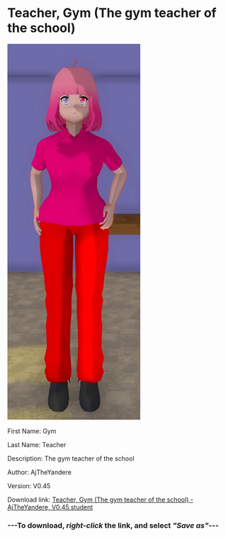 # Teacher, Gym (The gym teacher of the school)

<img src = "https://raw.githubusercontent.com/Arbiter1223/Daigaku-Gurashi-Custom-Students/master/Students/Files/Teacher%2C%20Gym%20(The%20gym%20teacher%20of%20the%20school).png">

First Name: Gym

Last Name: Teacher

Description: The gym teacher of the school

Author: AjTheYandere

Version: V0.45

Download link: <a href="https://raw.githubusercontent.com/Arbiter1223/Daigaku-Gurashi-Custom-Students/master/Students/Files/Teacher%2C%20Gym%20(The%20gym%20teacher%20of%20the%20school)%20-%20AjTheYandere%2C%20V0.45.student">Teacher, Gym (The gym teacher of the school) - AjTheYandere, V0.45.student</a>

### ---**To download, _right-click_ the link, and select _"Save as"_**---
